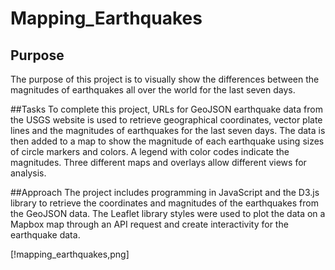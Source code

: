 # Mapping_Earthquakes

## Purpose
The purpose of this project is to visually show the differences between the magnitudes of earthquakes all over the world for the last seven days.

##Tasks
To complete this project, URLs for GeoJSON earthquake data from the USGS website is used to retrieve geographical coordinates, vector plate lines and the magnitudes of earthquakes for the last seven days. The data is then added to a map to show the magnitude of each earthquake using sizes of circle markers and colors.  A legend with color codes indicate the magnitudes.  Three different maps and overlays allow different views for analysis.

##Approach
The project includes programming in JavaScript and the D3.js library to retrieve the coordinates and magnitudes of the earthquakes from the GeoJSON data. The Leaflet library styles were used to plot the data on a Mapbox map through an API request and create interactivity for the earthquake data.

[!mapping_earthquakes,png] 